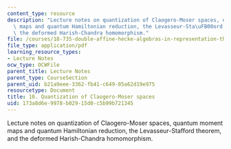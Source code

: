 ```yaml
---
content_type: resource
description: "Lecture notes on quantization of Claogero-Moser spaces, quantum moment\
  \ maps and quantum Hamiltonian reduction, the Levasseur-Sta\uFB00ord theorem,  and\
  \ the deformed Harish-Chandra homomorphism."
file: /courses/18-735-double-affine-hecke-algebras-in-representation-theory-combinatorics-geometry-and-mathematical-physics-fall-2009/173a8d6e9978b02915d0c5b99b721345_MIT18_735F09_ch10.pdf
file_type: application/pdf
learning_resource_types:
- Lecture Notes
ocw_type: OCWFile
parent_title: Lecture Notes
parent_type: CourseSection
parent_uid: b21a9eee-3362-fb41-c649-05a62d19e975
resourcetype: Document
title: 10. Quantization of Claogero-Moser spaces
uid: 173a8d6e-9978-b029-15d0-c5b99b721345
---
```

Lecture notes on quantization of Claogero-Moser spaces, quantum moment maps and quantum Hamiltonian reduction, the Levasseur-Staﬀord theorem,  and the deformed Harish-Chandra homomorphism.

